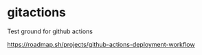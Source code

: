 # gitactions
Test ground for github actions

https://roadmap.sh/projects/github-actions-deployment-workflow
